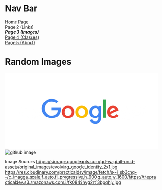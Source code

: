 # Nav Bar
[Home Page](README.md) \
[Page 2 (Links)](page2.md) \
***Page 3 (Images)*** \
[Page 4 (Classes)](page4.md) \
[Page 5 (About)](page5.md)

# Random Images
![google image](google.jpg)
![github image](https://res.cloudinary.com/practicaldev/image/fetch/s--i_sb3chq--/c_imagga_scale,f_auto,fl_progressive,h_900,q_auto,w_1600/https://thepracticaldev.s3.amazonaws.com/i/fk0849hvg2rt13bpqhjy.jpg)

Image Sources
https://storage.googleapis.com/gd-wagtail-prod-assets/original_images/evolving_google_identity_2x1.jpg
https://res.cloudinary.com/practicaldev/image/fetch/s--i_sb3chq--/c_imagga_scale,f_auto,fl_progressive,h_900,q_auto,w_1600/https://thepracticaldev.s3.amazonaws.com/i/fk0849hvg2rt13bpqhjy.jpg